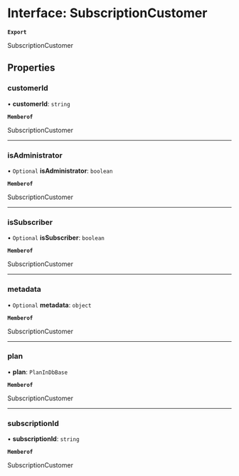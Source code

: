 # Interface: SubscriptionCustomer

**`Export`**

SubscriptionCustomer

## Properties

### customerId

• **customerId**: `string`

**`Memberof`**

SubscriptionCustomer

___

### isAdministrator

• `Optional` **isAdministrator**: `boolean`

**`Memberof`**

SubscriptionCustomer

___

### isSubscriber

• `Optional` **isSubscriber**: `boolean`

**`Memberof`**

SubscriptionCustomer

___

### metadata

• `Optional` **metadata**: `object`

**`Memberof`**

SubscriptionCustomer

___

### plan

• **plan**: `PlanInDbBase`

**`Memberof`**

SubscriptionCustomer

___

### subscriptionId

• **subscriptionId**: `string`

**`Memberof`**

SubscriptionCustomer

